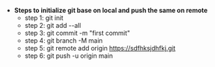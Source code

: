 - **Steps to initialize git base on local and push the same on remote**
  - step 1: git init
  - step 2: git add --all
  - step 3: git commit -m "first commit"
  - step 4: git branch -M main
  - step 5: git remote add origin https://sdfhksjdhfkj.git
  - step 6: git push -u origin main

